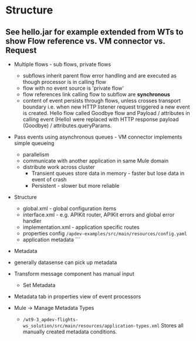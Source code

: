 # Structure

## See hello.jar for example extended from WTs to show Flow reference  vs. VM connector vs. Request

* Multiple flows - sub flows, private flows
    * subflows inherit parent flow error handling and are executed as though processor is in calling flow
    * flow with no event source is 'private flow'
    * flow references link calling flow to subflow are __synchronous__
    * content of event persists through flows, unless crosses transport boundary i.e. when new HTTP listener request triggered a new event is created. Hello flow called Goodbye flow and Payload / attributes in calling event (Hello) were replaced with HTTP response payload (Goodbye) / attributes.queryParams.

* Pass events using asynchronous queues - VM connector implements simple queueing
    * parallelism 
    * communicate with another application in same Mule domain
    * distribute work across cluster
        * Transient queues store data in memory - faster but lose data in event of crash
        * Persistent - slower but more reliable

* Structure
  * global.xml - global configuration items
  * interface.xml - e.g. APIKit router, APIKit errors and global error handler
  * implementation.xml - application specific routes
  * properties config ```/apdev-examples/src/main/resources/config.yaml```
  * application metadata ```

* Metadata
 * generally datasense can pick up metadata
 * Transform message component has manual input 
    * Set Metadata
* Metadata tab in properties view of event processors
* Mule -> Manage Metadata Types
    * ```/wt9-3_apdev-flights-ws_solution/src/main/resources/application-types.xml```
    Stores all manually created metadata conditions.

